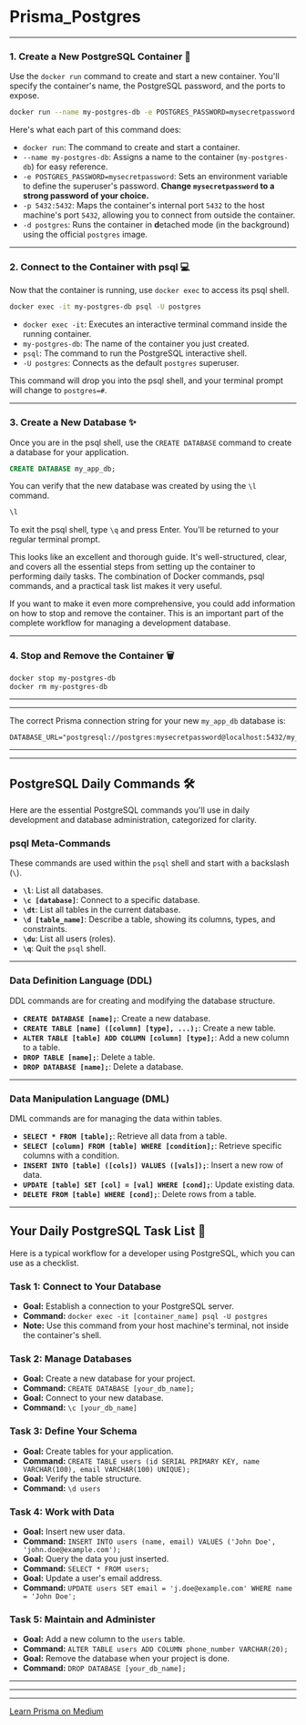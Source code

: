 # Prisma_Postgres

-----

### 1\. Create a New PostgreSQL Container 🐳

Use the `docker run` command to create and start a new container. You'll specify the container's name, the PostgreSQL password, and the ports to expose.

```bash
docker run --name my-postgres-db -e POSTGRES_PASSWORD=mysecretpassword -p 5432:5432 -d postgres
```

Here's what each part of this command does:

  * `docker run`: The command to create and start a container.
  * `--name my-postgres-db`: Assigns a name to the container (`my-postgres-db`) for easy reference.
  * `-e POSTGRES_PASSWORD=mysecretpassword`: Sets an environment variable to define the superuser's password. **Change `mysecretpassword` to a strong password of your choice.**
  * `-p 5432:5432`: Maps the container's internal port `5432` to the host machine's port `5432`, allowing you to connect from outside the container.
  * `-d postgres`: Runs the container in **d**etached mode (in the background) using the official `postgres` image.

-----

### 2\. Connect to the Container with psql 💻

Now that the container is running, use `docker exec` to access its psql shell.

```bash
docker exec -it my-postgres-db psql -U postgres
```

  * `docker exec -it`: Executes an interactive terminal command inside the running container.
  * `my-postgres-db`: The name of the container you just created.
  * `psql`: The command to run the PostgreSQL interactive shell.
  * `-U postgres`: Connects as the default `postgres` superuser.

This command will drop you into the psql shell, and your terminal prompt will change to `postgres=#`.

-----

### 3\. Create a New Database ✨

Once you are in the psql shell, use the `CREATE DATABASE` command to create a database for your application.

```sql
CREATE DATABASE my_app_db;
```

You can verify that the new database was created by using the `\l` command.

```sql
\l
```

To exit the psql shell, type `\q` and press Enter. You'll be returned to your regular terminal prompt.

This looks like an excellent and thorough guide. It's well-structured, clear, and covers all the essential steps from setting up the container to performing daily tasks. The combination of Docker commands, psql commands, and a practical task list makes it very useful.

If you want to make it even more comprehensive, you could add information on how to stop and remove the container. This is an important part of the complete workflow for managing a development database.

-----

### 4\. Stop and Remove the Container 🗑️

```bash
docker stop my-postgres-db
docker rm my-postgres-db
```

----
----

The correct Prisma connection string for your new `my_app_db` database is:

```
DATABASE_URL="postgresql://postgres:mysecretpassword@localhost:5432/my_app_db"
```
----
----


## PostgreSQL Daily Commands 🛠️

Here are the essential PostgreSQL commands you'll use in daily development and database administration, categorized for clarity.

### **psql Meta-Commands**

These commands are used within the `psql` shell and start with a backslash (`\`).

* **`\l`**: List all databases.
* **`\c [database]`**: Connect to a specific database.
* **`\dt`**: List all tables in the current database.
* **`\d [table_name]`**: Describe a table, showing its columns, types, and constraints.
* **`\du`**: List all users (roles).
* **`\q`**: Quit the `psql` shell.

***

### **Data Definition Language (DDL)**

DDL commands are for creating and modifying the database structure.

* **`CREATE DATABASE [name];`**: Create a new database.
* **`CREATE TABLE [name] ([column] [type], ...);`**: Create a new table.
* **`ALTER TABLE [table] ADD COLUMN [column] [type];`**: Add a new column to a table.
* **`DROP TABLE [name];`**: Delete a table.
* **`DROP DATABASE [name];`**: Delete a database.

***

### **Data Manipulation Language (DML)**

DML commands are for managing the data within tables.

* **`SELECT * FROM [table];`**: Retrieve all data from a table.
* **`SELECT [column] FROM [table] WHERE [condition];`**: Retrieve specific columns with a condition.
* **`INSERT INTO [table] ([cols]) VALUES ([vals]);`**: Insert a new row of data.
* **`UPDATE [table] SET [col] = [val] WHERE [cond];`**: Update existing data.
* **`DELETE FROM [table] WHERE [cond];`**: Delete rows from a table.

---

## Your Daily PostgreSQL Task List 📝

Here is a typical workflow for a developer using PostgreSQL, which you can use as a checklist.

### **Task 1: Connect to Your Database**
* **Goal:** Establish a connection to your PostgreSQL server.
* **Command:** `docker exec -it [container_name] psql -U postgres`
* **Note:** Use this command from your host machine's terminal, not inside the container's shell.

### **Task 2: Manage Databases**
* **Goal:** Create a new database for your project.
* **Command:** `CREATE DATABASE [your_db_name];`
* **Goal:** Connect to your new database.
* **Command:** `\c [your_db_name]`

### **Task 3: Define Your Schema**
* **Goal:** Create tables for your application.
* **Command:** `CREATE TABLE users (id SERIAL PRIMARY KEY, name VARCHAR(100), email VARCHAR(100) UNIQUE);`
* **Goal:** Verify the table structure.
* **Command:** `\d users`

### **Task 4: Work with Data**
* **Goal:** Insert new user data.
* **Command:** `INSERT INTO users (name, email) VALUES ('John Doe', 'john.doe@example.com');`
* **Goal:** Query the data you just inserted.
* **Command:** `SELECT * FROM users;`
* **Goal:** Update a user's email address.
* **Command:** `UPDATE users SET email = 'j.doe@example.com' WHERE name = 'John Doe';`

### **Task 5: Maintain and Administer**
* **Goal:** Add a new column to the `users` table.
* **Command:** `ALTER TABLE users ADD COLUMN phone_number VARCHAR(20);`
* **Goal:** Remove the database when your project is done.
* **Command:** `DROP DATABASE [your_db_name];`

----
----
----

[Learn Prisma on Medium](https://medium.com/@kemaltf_/learn-prisma-81a019e90b4f)
